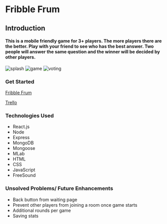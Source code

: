 # Fribble Frum
## Introduction 
#### This is a mobile friendly game for 3+ players. The more players there are the better. Play with your friend to see who has the best answer. Two people will answer the same question and the winner will be decided by other players. 

![splash](https://i.imgur.com/ClUDsZ7.png)
![game](https://i.imgur.com/VDUyVSw.png)
![voting](https://i.imgur.com/DoyBXeN.png)

### Get Started
[Fribble Frum](https://fribble-frum.herokuapp.com/)

[Trello](https://trello.com/b/UeURMQQS/fribble-frum)

### Technologies Used
* React.js
* Node 
* Express
* MongoDB
* Mongoose
* MLab
* HTML
* CSS
* JavaScript
* FreeSound

### Unsolved Problems/ Future Enhancements
* Back button from waiting page
* Prevent other players from joining a room once game starts
* Additional rounds per game
* Saving stats
